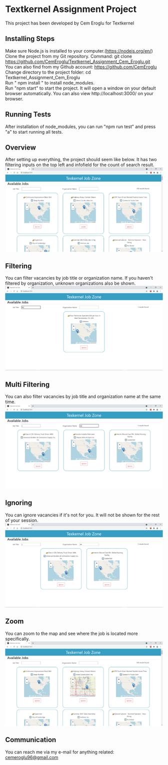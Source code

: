 # Textkernel Assignment Project
This project has been developed by Cem Eroglu for Textkernel

## Installing Steps
  Make sure Node.js is installed to your computer.(https://nodejs.org/en/)<br/>
  Clone the project from my Git repository. Command: git clone https://github.com/CemEroglu/Textkernel_Assignment_Cem_Eroglu.git <br/>
  You can also find from my Github account: https://github.com/CemEroglu <br/>
  Change directory to the project folder: cd Textkernel_Assignment_Cem_Eroglu <br/>
  Run " npm install " to install node_modules. <br/>
  Run "npm start" to start the project. It will open a window on your default browser automatically. You can also view http://localhost:3000/ on your browser. <br/>

## Running Tests
  After installation of node_modules, you can run "npm run test" and press "a" to start running all tests. <br/>

## Overview
After setting up everything, the project should seem like below. It has two filtering inputs on the top left and infofield for the count of search result.
![](screenshots/Firstlook.png)

## Filtering
You can filter vacancies by job title or organization name. If you haven't filtered by organization, unknown organizations also be shown.
![](screenshots/onefilter.png)

## Multi Filtering
You can also filter vacancies by job title and organization name at the same time.
![](screenshots/Twofilters.png)

## Ignoring
You can ignore vacancies if it's not for you. It will not be shown for the rest of your session.
![](screenshots/Ignorepressed.png)

## Zoom
You can zoom to the map and see where the job is located more specifically.
![](screenshots/zoom.png)

## Communication
You can reach me via my e-mail for anything related: cemeroglu96@gmail.com
